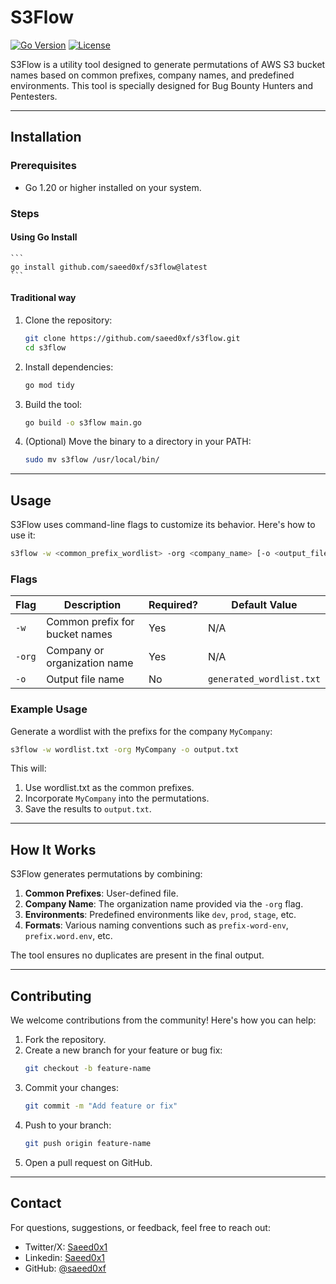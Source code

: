 # **S3Flow**  
[![Go Version](https://img.shields.io/badge/Go-1.20+-blue)](https://golang.org/) [![License](https://img.shields.io/badge/License-MIT-green)](LICENSE)


S3Flow is a utility tool designed to generate permutations of AWS S3 bucket names based on common prefixes, company names, and predefined environments.
This tool is specially designed for Bug Bounty Hunters and Pentesters.

---

## **Installation**

### Prerequisites
- Go 1.20 or higher installed on your system.

### Steps

#### Using Go Install

    ```
    go install github.com/saeed0xf/s3flow@latest
    ```

#### Traditional way

1. Clone the repository:
   ```bash
   git clone https://github.com/saeed0xf/s3flow.git
   cd s3flow
   ```

2. Install dependencies:
   ```bash
   go mod tidy
   ```

3. Build the tool:
   ```bash
   go build -o s3flow main.go
   ```

4. (Optional) Move the binary to a directory in your PATH:
   ```bash
   sudo mv s3flow /usr/local/bin/
   ```

---

## **Usage**

S3Flow uses command-line flags to customize its behavior. Here's how to use it:

```bash
s3flow -w <common_prefix_wordlist> -org <company_name> [-o <output_file>]
```

### Flags
| Flag       | Description                                   | Required? | Default Value         |
|------------|-----------------------------------------------|-----------|-----------------------|
| `-w`       | Common prefix for bucket names                | Yes       | N/A                   |
| `-org`     | Company or organization name                  | Yes       | N/A                   |
| `-o`       | Output file name                              | No        | `generated_wordlist.txt` |

### Example Usage
Generate a wordlist with the prefixs for the company `MyCompany`:
```bash
s3flow -w wordlist.txt -org MyCompany -o output.txt
```

This will:
1. Use wordlist.txt as the common prefixes.
2. Incorporate `MyCompany` into the permutations.
3. Save the results to `output.txt`.

---

## **How It Works**

S3Flow generates permutations by combining:
1. **Common Prefixes**: User-defined file.
2. **Company Name**: The organization name provided via the `-org` flag.
3. **Environments**: Predefined environments like `dev`, `prod`, `stage`, etc.
4. **Formats**: Various naming conventions such as `prefix-word-env`, `prefix.word.env`, etc.

The tool ensures no duplicates are present in the final output.

---

## **Contributing**

We welcome contributions from the community! Here's how you can help:
1. Fork the repository.
2. Create a new branch for your feature or bug fix:
   ```bash
   git checkout -b feature-name
   ```
3. Commit your changes:
   ```bash
   git commit -m "Add feature or fix"
   ```
4. Push to your branch:
   ```bash
   git push origin feature-name
   ```
5. Open a pull request on GitHub.

---

## **Contact**

For questions, suggestions, or feedback, feel free to reach out:
- Twitter/X: [Saeed0x1](https://x.com/saeed0x1)
- Linkedin: [Saeed0x1](https://www.linkedin.com/in/saeed0x1) 
- GitHub: [@saeed0xf](https://github.com/saeed0xf)